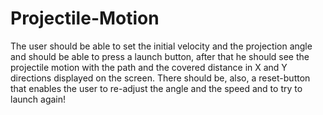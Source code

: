 # Projectile-Motion
The user should be able to set the initial velocity and the projection angle and should be able to press a launch button, after that he should see the projectile motion with the path and the covered distance in X and Y directions displayed on the screen. 
There should be, also, a reset-button that enables the user to re-adjust the angle and the speed and to try to launch again!
